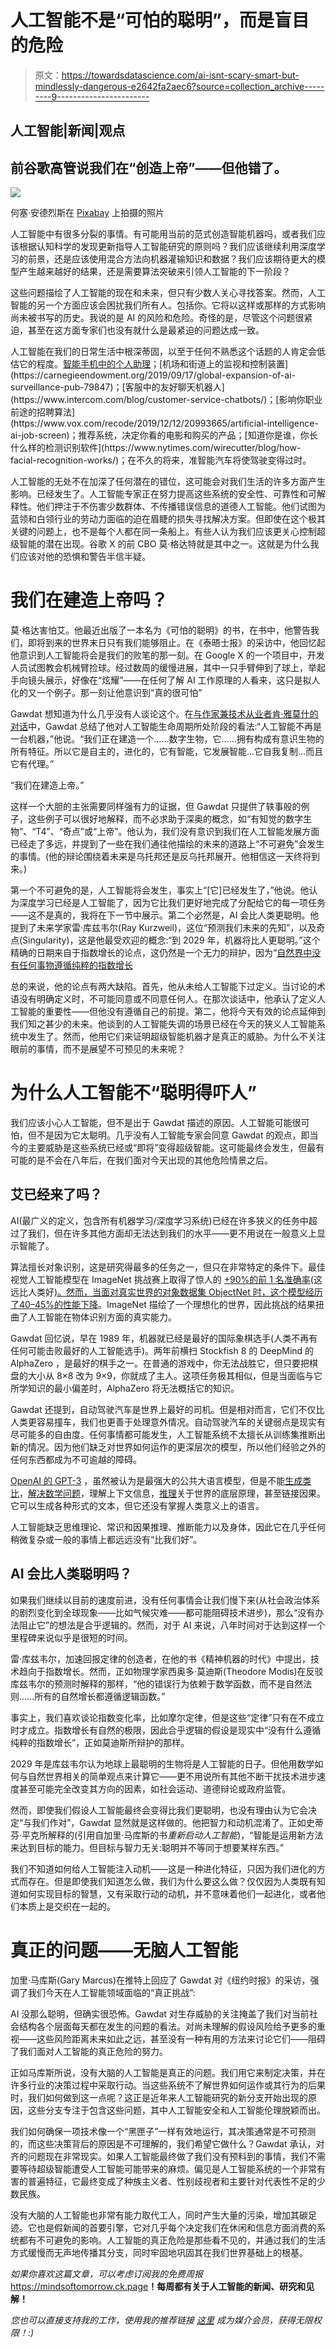 # 人工智能不是“可怕的聪明”，而是盲目的危险

> 原文：<https://towardsdatascience.com/ai-isnt-scary-smart-but-mindlessly-dangerous-e2642fa2aec6?source=collection_archive---------9----------------------->

## 人工智能|新闻|观点

## 前谷歌高管说我们在“创造上帝”——但他错了。

![](img/efd19081d19d88c15fbf20f3a5c4e0a5.png)

何塞·安德烈斯在 [Pixabay](https://pixabay.com/es/) 上拍摄的照片

人工智能中有很多分裂的事情。有可能用当前的范式创造智能机器吗，或者我们应该根据认知科学的发现更新指导人工智能研究的原则吗？我们应该继续利用深度学习的前景，还是应该使用混合方法向机器灌输知识和数据？我们应该期待更大的模型产生越来越好的结果，还是需要算法突破来引领人工智能的下一阶段？

这些问题描绘了人工智能的现在和未来，但只有少数人关心寻找答案。然而，人工智能的另一个方面应该会困扰我们所有人。包括你。它将以这样或那样的方式影响尚未被书写的历史。我说的是 AI 的风险和危险。奇怪的是，尽管这个问题很紧迫，甚至在这方面专家们也没有就什么是最紧迫的问题达成一致。

人工智能在我们的日常生活中根深蒂固，以至于任何不熟悉这个话题的人肯定会低估它的程度。[智能手机中的个人助理](https://techresearchonline.com/blog/best-ai-assistant-of-2021/#What_is_an_AI_assistant?)；[机场和街道上的监视和控制装置](https://carnegieendowment.org/2019/09/17/global-expansion-of-ai-surveillance-pub-79847)；[客服中的友好聊天机器人](https://www.intercom.com/blog/customer-service-chatbots/)；[影响你职业前途的招聘算法](https://www.vox.com/recode/2019/12/12/20993665/artificial-intelligence-ai-job-screen)；推荐系统，决定你看的电影和购买的产品；[知道你是谁，你长什么样的检测识别软件](https://www.nytimes.com/wirecutter/blog/how-facial-recognition-works/)；在不久的将来，准智能汽车将使驾驶变得过时。

人工智能的无处不在加深了任何潜在的错位，这可能会对我们生活的许多方面产生影响。已经发生了。人工智能专家正在努力提高这些系统的安全性、可靠性和可解释性。他们押注于不伤害少数群体、不传播错误信息的道德人工智能。他们试图为蓝领和白领行业的劳动力面临的迫在眉睫的损失寻找解决方案。但即使在这个极其关键的问题上，也不是每个人都在同一条船上。有些人认为我们应该更关心控制超级智能的潜在出现。谷歌 X 的前 CBO 莫·格达特就是其中之一。这就是为什么我们应该对他的恐惧和警告半信半疑。

# 我们在建造上帝吗？

莫·格达害怕艾。他最近出版了一本名为《可怕的聪明》的书，在书中，他警告我们，即将到来的世界末日只有我们能够阻止。在《泰晤士报》的采访中，他回忆起他意识到人工智能将会是我们的败笔的那一刻。在 Google X 的一个项目中，开发人员试图教会机械臂捡球。经过数周的缓慢进展，其中一只手臂伸到了球上，举起手向镜头展示，好像在“炫耀”——在任何了解 AI 工作原理的人看来，这只是拟人化的又一个例子。那一刻让他意识到“真的很可怕”

Gawdat 想知道为什么几乎没有人谈论这个。在[与作家兼技术从业者肯·雅莫什的对话](https://youtu.be/cc6KgUifWRw)中，Gawdat 总结了他对人工智能生命周期所处阶段的看法:“人工智能不再是一台机器，”他说。“我们正在建造一个……数字生物，它……拥有构成有意识生物的所有特征。所以它是自主的，进化的，它有智能，它发展智能…它自我复制…而且它有代理。”

“我们在建造上帝。”

这样一个大胆的主张需要同样强有力的证据，但 Gawdat 只提供了轶事般的例子，这些例子可以很好地解释，而不必求助于深奥的概念，如“有知觉的数字生物”、“T4”、“奇点”或“上帝”。他认为，我们没有意识到我们在人工智能发展方面已经走了多远，并提到了一些在我们通往他描绘的未来的道路上“不可避免”会发生的事情。(他的辩论围绕着未来是乌托邦还是反乌托邦展开。他相信这一天终将到来。)

第一个不可避免的是，人工智能将会发生，事实上“[它]已经发生了，”他说。他认为深度学习已经是人工智能了，因为它比我们更好地完成了分配给它的每一项任务——这不是真的，我将在下一节中展示。第二个必然是，AI 会比人类更聪明。他提到了未来学家雷·库兹韦尔(Ray Kurzweil)，这位“预测我们未来的先知”，以及奇点(Singularity)，这是他最受欢迎的概念:“到 2029 年，机器将比人更聪明。”这个精确的日期来自于指数增长的论点，这仍然是一个无力的辩护，因为“[自然界中没有任何事物遵循纯粹的指数增长](https://web.archive.org/web/20121030072409/http://www.growth-dynamics.com/articles/Kurzweil.htm#:~:text=Nothing%20in%20nature%20follows%20a%20pure%20exponential)

总的来说，他的论点有两大缺陷。首先，他从未给人工智能下过定义。当讨论的术语没有明确定义时，不可能同意或不同意任何人。在那次谈话中，他承认了定义人工智能的重要性——但他没有遵循自己的前提。第二，他将今天有效的论点延伸到我们知之甚少的未来。他谈到的人工智能失调的场景已经在今天的狭义人工智能系统中发生了。然而，他用它们来证明超级智能机器才是真正的威胁。为什么不关注眼前的事情，而不是展望不可预见的未来呢？

# 为什么人工智能不“聪明得吓人”

我们应该小心人工智能，但不是出于 Gawdat 描述的原因。人工智能可能很可怕，但不是因为它太聪明。几乎没有人工智能专家会同意 Gawdat 的观点，即当今的主要威胁是这些系统已经或“即将”变得超级智能。这可能最终会发生，但最有可能的是不会在八年后，在我们面对今天出现的其他危险情景之后。

## 艾已经来了吗？

AI(最广义的定义，包含所有机器学习/深度学习系统)已经在许多狭义的任务中超过了我们，但在许多其他方面却无法达到我们的水平——更不用说在一般意义上显示智能了。

算法擅长对象识别，这是研究得最多的任务之一，但只在非常特定的条件下。最佳视觉人工智能模型在 ImageNet 挑战赛上取得了惊人的 [+90%的前 1 名准确率](https://paperswithcode.com/sota/image-classification-on-imagenet)(这远比人类好[)。然而，当面对真实世界的对象数据集 ObjectNet 时，这个模型经历了](https://arxiv.org/abs/1502.01852)[40–45%的性能下降](https://objectnet.dev/objectnet-a-large-scale-bias-controlled-dataset-for-pushing-the-limits-of-object-recognition-models.pdf)。ImageNet 描绘了一个理想化的世界，因此挑战的结果扭曲了人工智能在物体识别方面的真实能力。

Gawdat 回忆说，早在 1989 年，机器就已经是最好的国际象棋选手(人类不再有任何可能击败最好的人工智能选手)。两年前横扫 Stockfish 8 的 DeepMind 的 AlphaZero ，是最好的棋手之一。在普通的游戏中，你无法战胜它，但只要把棋盘的大小从 8×8 改为 9×9，你就成了主人。这项任务极其相似，但是当面临与它所学知识的最小偏差时，AlphaZero 将无法概括它的知识。

Gawdat 还提到，自动驾驶汽车是世界上最好的司机。但是相对而言，它们不仅比人类更容易撞车，我们也更善于处理意外情况。自动驾驶汽车的关键弱点是现实有尽可能多的自由度。任何事情都可能发生，人工智能系统不太擅长从训练集推断出新的情况。因为他们缺乏对世界如何运作的更深层次的模型，所以他们经验之外的任何东西都成为不可逾越的障碍。

[OpenAI 的 GPT-3](https://arxiv.org/abs/2005.14165) ，虽然被认为是最强大的公共大语言模型，但是不能[生成类比](https://medium.com/@melaniemitchell.me/follow-up-to-can-gpt-3-make-analogies-b202204bd292)，[解决数学问题](https://venturebeat.com/2021/03/09/researchers-find-that-large-language-models-struggle-with-math/)，理解上下文信息，[推理](https://www.technologyreview.com/2020/08/22/1007539/gpt3-openai-language-generator-artificial-intelligence-ai-opinion/#:~:text=many%20major%20issues%20with%20GPT-3%20were%20immediately%20evident%2C%20in%20every%20domain%20of%20reasoning%20and%20comprehension%20that%20we%20tested.)关于世界的底层原理，甚至链接因果。它可以生成各种形式的文本，但它还没有掌握人类意义上的语言。

人工智能缺乏思维理论、常识和因果推理、推断能力以及身体，因此它在几乎任何稍微复杂或一般的事情上都远远没有“比我们好”。

## AI 会比人类聪明吗？

如果我们继续以目前的速度前进，没有任何事情会让我们慢下来(从社会政治体系的剧烈变化到全球现象——比如气候灾难——都可能阻碍技术进步)，那么“没有办法阻止它”的想法是合乎逻辑的。然而，对于 AI 来说，八年时间对于达到这样一个里程碑来说似乎是很短的时间。

雷·库兹韦尔，加速回报定律的创造者，在他的书《精神机器的时代》中提出，技术趋向于指数增长。然而，正如物理学家西奥多·莫迪斯(Theodore Modis)在反驳库兹韦尔的预测时解释的那样，“他的错误行为依赖于数学函数，而不是自然法则……所有的自然增长都遵循逻辑函数。”

事实上，我们喜欢谈论指数变化率，比如摩尔定律，但是这些“定律”只有在不成立时才成立。指数增长有自然的极限，因此合乎逻辑的假设是现实中“没有什么遵循纯粹的指数增长”，正如莫迪斯所辩护的那样。

2029 年是库兹韦尔认为地球上最聪明的生物将是人工智能的日子。但他用数学如何与自然世界相关的简单观点来计算它——更不用说所有其他不断干扰技术进步速度甚至可能完全改变其方向的因素，如社会运动、道德辩论或政府监管。

然而，即使我们假设人工智能最终会变得比我们更聪明，也没有理由认为它会决定“与我们作对”，Gawdat 显然就是这样做的。他把智力和动机混淆了。正如史蒂芬·平克所解释的(引用自加里·马库斯的书*重新启动人工智能*)，“智能是运用新方法来达到目标的能力。但目标与智力无关:聪明并不等同于想要某样东西。”

我们不知道如何给人工智能注入动机——这是一种进化特征，只因为我们进化的方式而存在。但是即使我们知道怎么做，我们为什么要这么做？仅仅因为人类既有知道如何实现目标的智慧，又有采取行动的动机，并不意味着他们一起进化，或者他们本质上是交织在一起的。

# 真正的问题——无脑人工智能

加里·马库斯(Gary Marcus)在推特上回应了 Gawdat 对《纽约时报》的采访，强调了我们今天在人工智能领域面临的“真正挑战”:

AI 没那么聪明，但确实很恐怖。Gawdat 对生存威胁的关注掩盖了我们对当前社会结构各个层面每天都在发生的问题的看法。对尚未理解的假设风险给予更多的重视——这些风险距离未来如此之远，甚至没有一种有用的方法来讨论它们——阻碍了我们面对人工智能的真正危险的努力。

正如马库斯所说，没有大脑的人工智能是真正的问题。我们用它来制定决策，并在许多行业的决策过程中采取行动。当这些系统不了解世界如何运作或其行为的后果时，我们如何做到这一点呢？这正是近年来人工智能研究的新分支开始出现的原因，这些分支专注于包含这些问题，其中人工智能安全和人工智能伦理脱颖而出。

我们如何确保一项技术像一个“黑匣子”一样有效地运行，其决策通常是不可预测的，而这些决策背后的原因是不可理解的，我们希望它做什么？Gawdat 承认，对齐的问题现在非常现实。如果人工智能最终做了我们没有预料到的事情，我们不需要等待超级智能遭受人工智能可能带来的麻烦。偏见是人工智能系统的一个非常有害的普遍特征，它最终变成了种族主义者、性别歧视者和主要针对代表性不足的少数民族。

没有大脑的人工智能也非常有能力取代工人，同时产生大量的污染，增加其碳足迹。它也是假新闻的首要引擎，它对几乎每个决定我们在休闲和信息方面消费的系统都有不可避免的影响。人工智能的真正危险是那些看不见的，并通过我们的生活方式缓慢而无声地传播其分支，同时牢固地巩固其在我们世界基础上的根基。

*如果你喜欢这篇文章，可以考虑订阅我的免费周报*<https://mindsoftomorrow.ck.page>**！每周都有关于人工智能的新闻、研究和见解！**

**您也可以直接支持我的工作，使用我的推荐链接* [*这里*](https://albertoromgar.medium.com/membership) *成为媒介会员，获得无限权限！:)**